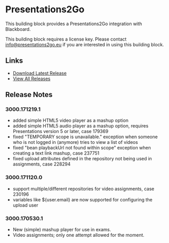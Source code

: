 # Presentations2Go
This building block provides a Presentations2Go integration with Blackboard.

This building block requires a license key. Please contact info@presentations2go.eu if you are interested in using this building block.

## Links
- [Download Latest Release](https://github.com/rijksuniversiteit-groningen/b2-Presentations2Go/releases/latest)
- [View All Releases](https://github.com/rijksuniversiteit-groningen/b2-Presentations2Go/releases)

## Release Notes

### 3000.171219.1
- added simple HTML5 video player as a mashup option
- added simple HTML5 audio player as a mashup option, requires Presentations version 5 or later, case 179369
- fixed "TEMPORARY scope is unavailable." exception when someone who is not logged in (anymore) tries to view a list of videos
- fixed "bean playbackUrl not found within scope" exception when creating a text link mashup, case 237751
- fixed upload attributes defined in the repository not being used in assignments, case 228294

### 3000.171120.0
- support multiple/different repositories for video assignments, case 230196
- variables like ${user.email} are now supported for configuring the upload user

### 3000.170530.1
- New (simple) mashup player for use in exams.
- Video assignments; only one attempt allowed for the moment.
